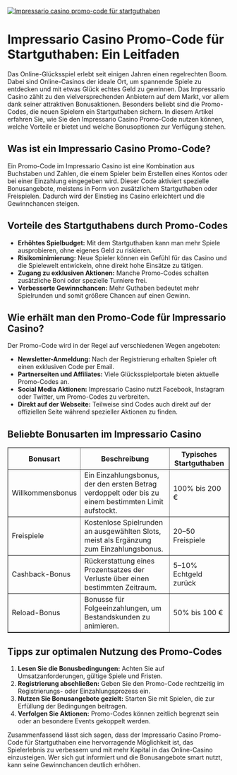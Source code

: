 [![Impressario casino promo-code für startguthaben](https://123-caf.pages.dev/gitsignup.png)](https://vrmoo.ru/Bt82HjjY)

<h1>Impressario Casino Promo-Code für Startguthaben: Ein Leitfaden</h1>  <p>Das Online-Glücksspiel erlebt seit einigen Jahren einen regelrechten Boom. Dabei sind Online-Casinos der ideale Ort, um spannende Spiele zu entdecken und mit etwas Glück echtes Geld zu gewinnen. Das Impressario Casino zählt zu den vielversprechenden Anbietern auf dem Markt, vor allem dank seiner attraktiven Bonusaktionen. Besonders beliebt sind die Promo-Codes, die neuen Spielern ein Startguthaben sichern. In diesem Artikel erfahren Sie, wie Sie den Impressario Casino Promo-Code nutzen können, welche Vorteile er bietet und welche Bonusoptionen zur Verfügung stehen.</p>  <h2>Was ist ein Impressario Casino Promo-Code?</h2> <p>Ein Promo-Code im Impressario Casino ist eine Kombination aus Buchstaben und Zahlen, die einem Spieler beim Erstellen eines Kontos oder bei einer Einzahlung eingegeben wird. Dieser Code aktiviert spezielle Bonusangebote, meistens in Form von zusätzlichem Startguthaben oder Freispielen. Dadurch wird der Einstieg ins Casino erleichtert und die Gewinnchancen steigen.</p>  <h2>Vorteile des Startguthabens durch Promo-Codes</h2> <ul>   <li><strong>Erhöhtes Spielbudget:</strong> Mit dem Startguthaben kann man mehr Spiele ausprobieren, ohne eigenes Geld zu riskieren.</li>   <li><strong>Risikominimierung:</strong> Neue Spieler können ein Gefühl für das Casino und die Spielewelt entwickeln, ohne direkt hohe Einsätze zu tätigen.</li>   <li><strong>Zugang zu exklusiven Aktionen:</strong> Manche Promo-Codes schalten zusätzliche Boni oder spezielle Turniere frei.</li>   <li><strong>Verbesserte Gewinnchancen:</strong> Mehr Guthaben bedeutet mehr Spielrunden und somit größere Chancen auf einen Gewinn.</li> </ul>  <h2>Wie erhält man den Promo-Code für Impressario Casino?</h2> <p>Der Promo-Code wird in der Regel auf verschiedenen Wegen angeboten:</p> <ul>   <li><strong>Newsletter-Anmeldung:</strong> Nach der Registrierung erhalten Spieler oft einen exklusiven Code per Email.</li>   <li><strong>Partnerseiten und Affiliates:</strong> Viele Glücksspielportale bieten aktuelle Promo-Codes an.</li>   <li><strong>Social Media Aktionen:</strong> Impressario Casino nutzt Facebook, Instagram oder Twitter, um Promo-Codes zu verbreiten.</li>   <li><strong>Direkt auf der Webseite:</strong> Teilweise sind Codes auch direkt auf der offiziellen Seite während spezieller Aktionen zu finden.</li> </ul>  <h2>Beliebte Bonusarten im Impressario Casino</h2> <table border="1" cellpadding="8" cellspacing="0" style="border-collapse:collapse; width:100%; max-width:600px;">   <thead>     <tr>       <th>Bonusart</th>       <th>Beschreibung</th>       <th>Typisches Startguthaben</th>     </tr>   </thead>   <tbody>     <tr>       <td>Willkommensbonus</td>       <td>Ein Einzahlungsbonus, der den ersten Betrag verdoppelt oder bis zu einem bestimmten Limit aufstockt.</td>       <td>100% bis 200 €</td>     </tr>     <tr>       <td>Freispiele</td>       <td>Kostenlose Spielrunden an ausgewählten Slots, meist als Ergänzung zum Einzahlungsbonus.</td>       <td>20–50 Freispiele</td>     </tr>     <tr>       <td>Cashback-Bonus</td>       <td>Rückerstattung eines Prozentsatzes der Verluste über einen bestimmten Zeitraum.</td>       <td>5–10% Echtgeld zurück</td>     </tr>     <tr>       <td>Reload-Bonus</td>       <td>Bonusse für Folgeeinzahlungen, um Bestandskunden zu animieren.</td>       <td>50% bis 100 €</td>     </tr>   </tbody> </table>  <h2>Tipps zur optimalen Nutzung des Promo-Codes</h2> <ol>   <li><strong>Lesen Sie die Bonusbedingungen:</strong> Achten Sie auf Umsatzanforderungen, gültige Spiele und Fristen.</li>   <li><strong>Registrierung abschließen:</strong> Geben Sie den Promo-Code rechtzeitig im Registrierungs- oder Einzahlungsprozess ein.</li>   <li><strong>Nutzen Sie Bonusangebote gezielt:</strong> Starten Sie mit Spielen, die zur Erfüllung der Bedingungen beitragen.</li>   <li><strong>Verfolgen Sie Aktionen:</strong> Promo-Codes können zeitlich begrenzt sein oder an besondere Events gekoppelt werden.</li> </ol>  <p>Zusammenfassend lässt sich sagen, dass der Impressario Casino Promo-Code für Startguthaben eine hervorragende Möglichkeit ist, das Spielerlebnis zu verbessern und mit mehr Kapital in das Online-Casino einzusteigen. Wer sich gut informiert und die Bonusangebote smart nutzt, kann seine Gewinnchancen deutlich erhöhen.</p>